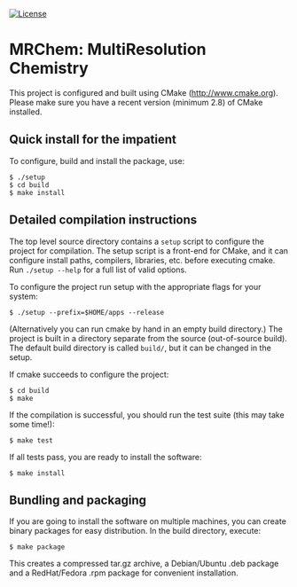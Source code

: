 [![License](https://img.shields.io/badge/license-%20LGPLv3-blue.svg)](../master/LICENSE)


# MRChem: MultiResolution Chemistry

This project is configured and built using CMake (http://www.cmake.org).
Please make sure you have a recent version (minimum 2.8) of CMake installed.


## Quick install for the impatient

To configure, build and install the package, use:
```
$ ./setup
$ cd build
$ make install
```


## Detailed compilation instructions

The top level source directory contains a `setup` script to configure the
project for compilation. The setup script is a front-end for CMake, and it can
configure install paths, compilers, libraries, etc. before executing cmake.
Run `./setup --help` for a full list of valid options.

To configure the project run setup with the appropriate flags for your system:
```
$ ./setup --prefix=$HOME/apps --release
```

(Alternatively you can run cmake by hand in an empty build directory.)
The project is built in a directory separate from the source (out-of-source
build). The default build directory is called `build/`, but it can be
changed in the setup.

If cmake succeeds to configure the project:
```
$ cd build
$ make
```

If the compilation is successful, you should run the test suite (this may take
some time!):
```
$ make test
```

If all tests pass, you are ready to install the software:
```
$ make install
```


## Bundling and packaging

If you are going to install the software on multiple machines, you can create
binary packages for easy distribution. In the build directory, execute:
```
$ make package
```

This creates a compressed tar.gz archive, a Debian/Ubuntu .deb package and a
RedHat/Fedora .rpm package for convenient installation.

